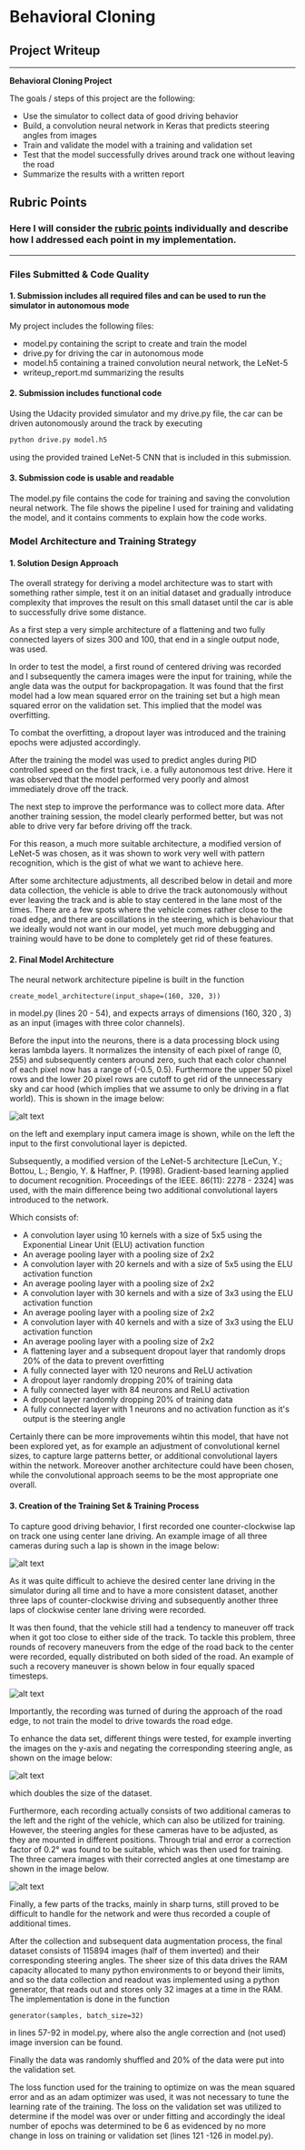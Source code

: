 # **Behavioral Cloning** 

## Project Writeup
---

**Behavioral Cloning Project**

The goals / steps of this project are the following:
* Use the simulator to collect data of good driving behavior
* Build, a convolution neural network in Keras that predicts steering angles from images
* Train and validate the model with a training and validation set
* Test that the model successfully drives around track one without leaving the road
* Summarize the results with a written report


[//]: # (Image References)

[image1]: ./examples/placeholder.png "Model Visualization"
[image2]: ./examples/cropped_image.png "Image preprocessing"
[image3]: ./examples/camera_angles.png "All used cameras"
[image4]: ./examples/recovery_maneuver.png "Recovery Image"
[image5]: ./examples/flipped_image.png "Image flip"
[image6]: ./examples/angle_correction.png "Angle correction"


## Rubric Points
### Here I will consider the [rubric points](https://review.udacity.com/#!/rubrics/432/view) individually and describe how I addressed each point in my implementation.  

---
### Files Submitted & Code Quality

#### 1. Submission includes all required files and can be used to run the simulator in autonomous mode

My project includes the following files:
* model.py containing the script to create and train the model
* drive.py for driving the car in autonomous mode
* model.h5 containing a trained convolution neural network, the LeNet-5
* writeup_report.md summarizing the results

#### 2. Submission includes functional code
Using the Udacity provided simulator and my drive.py file, the car can be driven autonomously around the track by executing 
```sh
python drive.py model.h5
```
using the provided trained LeNet-5 CNN that is included in this submission.

#### 3. Submission code is usable and readable

The model.py file contains the code for training and saving the convolution neural network.
The file shows the pipeline I used for training and validating the model, and it contains comments to explain how the code works.

### Model Architecture and Training Strategy

#### 1. Solution Design Approach

The overall strategy for deriving a model architecture was to start with something rather simple,
test it on an initial dataset and gradually introduce complexity that improves the result on this
small dataset until the car is able to successfully drive some distance. 

As a first step a very simple architecture of a flattening and two fully connected layers of sizes
300 and 100, that end in a single output node, was used. 

In order to test the model, a first round of centered driving was recorded and I subsequently the
camera images were the input for training, while the angle data was the output for backpropagation.
It was found that the first model had a low mean squared error on the training set but a high mean squared
error on the validation set. This implied that the model was overfitting. 

To combat the overfitting, a dropout layer was introduced and the training epochs were adjusted accordingly.

After the training the model was used to predict angles during PID controlled speed on the first
track, i.e. a fully autonomous test drive. Here it was observed that the model performed very poorly
and almost immediately drove off the track.

The next step to improve the performance was to collect more data. After another training session, 
the model clearly performed better, but was not able to drive very far before driving off the track.

For this reason, a much more suitable architecture, a modified version of LeNet-5 was chosen,
as it was shown to work very well with pattern recognition, which is the gist of what we want to
achieve here.

After some architecture adjustments, all described below in detail and more data collection,
the vehicle is able to drive the track autonomously without ever leaving the track and is able to
stay centered in the lane most of the times. There are a few spots where the vehicle comes rather
close to the road edge, and there are oscillations in the steering, which is behaviour that we 
ideally would not want in our model, yet much more debugging and training would have to be done
to completely get rid of these features.

#### 2. Final Model Architecture

The neural network architecture pipeline is built in the function
```
create_model_architecture(input_shape=(160, 320, 3))
```
in  model.py (lines 20 - 54), and expects arrays of dimensions (160, 320 , 3) as an input (images
with three color channels).

Before the input into the neurons, there is a data processing block using keras lambda layers.
It normalizes the intensity
of each pixel of range (0, 255) and subsequently centers around zero, such that each color channel
of each pixel now has a range of (-0.5, 0.5). Furthermore the upper 50 pixel rows and the lower 20
pixel rows are cutoff to get rid of the unnecessary sky and car hood (which implies that we assume
to only be driving in a flat world). This is shown in the image below:

![alt text][image2]

on the left and exemplary input camera image is shown, while on the left the input to the first
convolutional layer is depicted.

Subsequently, a modified version of the LeNet-5 architecture
[LeCun, Y.; Bottou, L.; Bengio, Y. & Haffner, P. (1998).
Gradient-based learning applied to document recognition.
Proceedings of the IEEE. 86(11): 2278 - 2324]
was used, with the main difference being two additional convolutional layers introduced to the
network.

Which consists of:
* A convolution layer using 10 kernels with a size of 5x5 using the Exponential Linear Unit (ELU)
activation function
* An average pooling layer with a pooling size of 2x2
* A convolution layer with 20 kernels and with a size of 5x5 using the ELU activation function
* An average pooling layer with a pooling size of 2x2
* A convolution layer with 30 kernels and with a size of 3x3 using the ELU activation function
* An average pooling layer with a pooling size of 2x2
* A convolution layer with 40 kernels and with a size of 3x3 using the ELU activation function
* An average pooling layer with a pooling size of 2x2
* A flattening layer and a subsequent dropout layer that randomly drops 20% of the data to prevent
overfitting
* A fully connected layer with 120 neurons and ReLU activation
* A dropout layer randomly dropping 20% of training data
* A fully connected layer with 84 neurons and ReLU activation
* A dropout layer randomly dropping 20% of training data
* A fully connected layer with 1 neurons and no activation function as it's output is the steering
angle

Certainly there can be more improvements wihtin this model, that have not been explored yet, as for
example an adjustment of convolutional kernel sizes, to capture large patterns better, or additional
convolutional layers within the network. Moreover another architecture could have been chosen, while
the convolutional approach seems to be the most appropriate one overall.

#### 3. Creation of the Training Set & Training Process

To capture good driving behavior, I first recorded one counter-clockwise lap on track one using
center lane driving.
An example image of all three cameras during such a lap is shown in the image below:

![alt text][image3]

As it was quite difficult to achieve the desired center lane driving in the simulator during all 
time and to have a more consistent dataset, another three laps of counter-clockwise driving and
subsequently another three laps of clockwise center lane driving were recorded.

It was then found, that the vehicle still had a tendency to maneuver off track when it got too close
to either side of the track. To tackle this problem, three rounds of recovery maneuvers from the
edge of the road back to the center were recorded, equally distributed on both sided of the road.
An example of such a recovery maneuver is shown below in four equally spaced timesteps.

![alt text][image4]

Importantly, the recording was turned of during the approach of the road edge, to not train the
model to drive towards the road edge.

To enhance the data set, different things were tested, for example inverting the images on the
y-axis and negating the corresponding steering angle, as shown on the image below:

![alt text][image5]

which doubles the size of the dataset.

Furthermore, each recording actually consists of two additional cameras to the left and the right
of the vehicle, which can also be utilized for training. However, the steering angles for these
cameras have to be adjusted, as they are mounted in different positions. Through trial and error 
a correction factor of 0.2° was found to be suitable, which was then used for training. The three
camera images with their corrected angles at one timestamp are shown in the image below.

![alt text][image6]

Finally, a few parts of the tracks, mainly in sharp turns, still proved to be difficult to handle
for the network and were thus recorded a couple of additional times.

After the collection and subsequent data augmentation process, the final dataset consists of 115894
images (half of them inverted) and their corresponding steering angles. The sheer size of this data
drives the RAM capacity allocated to many python environments to or beyond their limits, and so the
data collection and readout was implemented using a python generator, that reads out and stores
only 32 images at a time in the RAM.
The implementation is done in the function 
```
generator(samples, batch_size=32)
```
in lines 57-92 in model.py, where also the angle correction and (not used) image inversion can be
found.

Finally the data was randomly shuffled and 20% of the data were put into the validation set. 

The loss function used for the training to optimize on was the mean squared error and as an adam
optimizer was used, it was not necessary to tune the learning rate of the training.
The loss on the validation set was utilized to determine if the model was over or under fitting and 
accordingly the ideal number of epochs was determined to be 6 as evidenced by no more change in loss
on training or validation set (lines 121 -126 in model.py).

